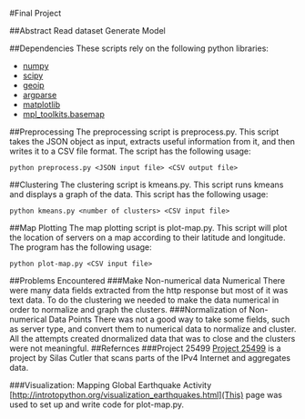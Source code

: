 #Final Project

##Abstract
Read dataset
Generate Model

##Dependencies
These scripts rely on the following python libraries:

- [numpy](http://docs.scipy.org/doc/numpy-1.10.1/user/install.html)
- [scipy](http://www.scipy.org/install.html)
- [geoip](http://pythonhosted.org/python-geoip/)
- [argparse](https://pypi.python.org/pypi/argparse)
- [matplotlib](http://matplotlib.org/users/installing.html)
- [mpl_toolkits.basemap](http://matplotlib.org/basemap/users/installing.html)

##Preprocessing
The preprocessing script is preprocess.py.  This script takes the JSON object as input, extracts useful information from it, and then writes it to a CSV file format.  The script has the following usage:

```
python preprocess.py <JSON input file> <CSV output file>
```

##Clustering
The clustering script is kmeans.py. This script runs kmeans and displays a graph of the data.  This script has the following usage:

```
python kmeans.py <number of clusters> <CSV input file>
```

##Map Plotting
The map plotting script is plot-map.py.  This script will plot the location of servers on a map according to their latitude and longitude.  The program has the following usage:

```
python plot-map.py <CSV input file>
```

##Problems Encountered
###Make Non-numerical data Numerical
There were many data fields extracted from the http response but most of it was text data. To do the clustering we needed to make the data numerical in order to normalize and graph the clusters.
###Normalization of Non-numerical Data Points
There was not a good way to take some fields, such as server type, and convert them to numerical data to normalize and cluster. All the attempts created dnormalized data that was to close and the clusters were not meaningful.
##Refernces
###Project 25499
[Project 25499](https://scans.io/study/mi) is a project by Silas Cutler that scans parts of the IPv4 Internet and aggregates data.

###Visualization: Mapping Global Earthquake Activity
[http://introtopython.org/visualization_earthquakes.html](This) page was used to set up and write code for plot-map.py.
